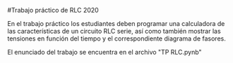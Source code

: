 #Trabajo práctico de RLC 2020

En el trabajo práctico los estudiantes deben programar una calculadora de las características de un circuito RLC serie, así como también mostrar las tensiones en función del tiempo y el correspondiente diagrama de fasores.

El enunciado del trabajo se encuentra en el archivo "TP RLC.pynb"
